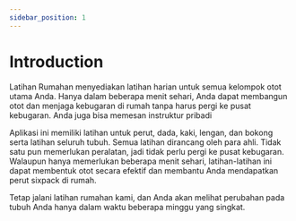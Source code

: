 ```yaml
---
sidebar_position: 1
---
```


# Introduction

Latihan Rumahan menyediakan latihan harian untuk semua kelompok otot utama Anda. Hanya dalam beberapa menit sehari, Anda dapat membangun otot dan menjaga kebugaran di rumah tanpa harus pergi ke pusat kebugaran. Anda juga bisa memesan instruktur pribadi

Aplikasi ini memiliki latihan untuk perut, dada, kaki, lengan, dan bokong serta latihan seluruh tubuh. Semua latihan dirancang oleh para ahli. Tidak satu pun memerlukan peralatan, jadi tidak perlu pergi ke pusat kebugaran. Walaupun hanya memerlukan beberapa menit sehari, latihan-latihan ini dapat membentuk otot secara efektif dan membantu Anda mendapatkan perut sixpack di rumah.

Tetap jalani latihan rumahan kami, dan Anda akan melihat perubahan pada tubuh Anda hanya dalam waktu beberapa minggu yang singkat.
